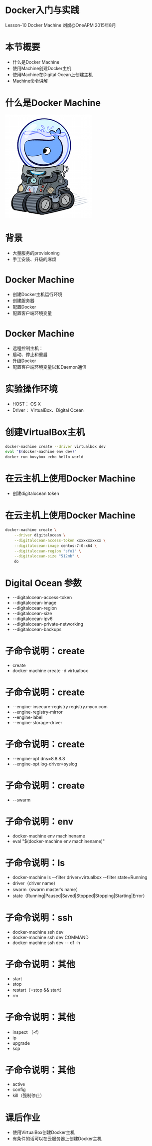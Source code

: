 # Docker入门与实践

Lesson-10 Docker Machine
刘斌@OneAPM
2015年8月

# 本节概要

- 什么是Docker Machine
- 使用Machine创建Docker主机
- 使用Machine在Digital Ocean上创建主机
- Machine命令讲解

# 什么是Docker Machine

![](../lesson-01/images/docker-machine-logo.png)

# 背景

- 大量服务的provisioning
- 手工安装、升级的麻烦

# Docker Machine

- 创建Docker主机运行环境
- 创建服务器
- 配置Docker
- 配置客户端环境变量

# Docker Machine

- 远程控制主机：
- 启动、停止和重启
- 升级Docker
- 配置客户端环境变量以和Daemon通信

# 实验操作环境

- HOST： OS X
- Driver： VirtualBox、Digital Ocean

# 创建VirtualBox主机

```bash
docker-machine create --driver virtualbox dev
eval "$(docker-machine env dev)"
docker run busybox echo hello world
```

# 在云主机上使用Docker Machine

- 创建digitalocean token

# 在云主机上使用Docker Machine

```bash
docker-machine create \
    --driver digitalocean \
    --digitalocean-access-token xxxxxxxxxxx \
    --digitalocean-image centos-7-0-x64 \
    --digitalocean-region "sfo1" \
    --digitalocean-size "512mb" \
    do
```

# Digital Ocean 参数

- --digitalocean-access-token
- --digitalocean-image
- --digitalocean-region
- --digitalocean-size
- --digitalocean-ipv6
- --digitalocean-private-networking
- --digitalocean-backups

# 子命令说明：create

- create
- docker-machine create -d virtualbox

# 子命令说明：create

- --engine-insecure-registry registry.myco.com
- --engine-registry-mirror
- --engine-label
- --engine-storage-driver

# 子命令说明：create

- --engine-opt dns=8.8.8.8
- --engine-opt log-driver=syslog

# 子命令说明：create

- --swarm

# 子命令说明：env

- docker-machine env machinename
- eval "$(docker-machine env machinename)"

# 子命令说明：ls

- docker-machine ls --filter driver=virtualbox --filter state=Running
- driver（driver name）
- swarm（swarm master’s name）
- state（Running|Paused|Saved|Stopped|Stopping|Starting|Error）

# 子命令说明：ssh

- docker-machine ssh dev
- docker-machine ssh dev COMMAND
- docker-machine ssh dev -- df -h

# 子命令说明：其他

- start
- stop
- restart（=stop && start）
- rm

# 子命令说明：其他

- inspect （-f）
- ip
- upgrade
- scp


# 子命令说明：其他

- active
- config
- kill（强制停止）



# 课后作业

- 使用VirtualBox创建Docker主机
- 有条件的话可以在云服务器上创建Docker主机

